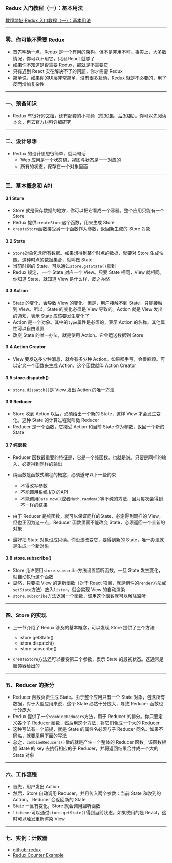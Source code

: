 ### Redux 入门教程（一）：基本用法
[教程地址;Redux 入门教程（一）：基本用法](http://www.ruanyifeng.com/blog/2016/09/redux_tutorial_part_one_basic_usages.html)

---
### 零、你可能不需要 Redux
- 首先明确一点，Redux 是一个有用的架构，但不是非用不可。事实上，大多数情况，你可以不用它，只用 React 就够了
- 如果你不知道是否需要 Redux，那就是不需要它
- 只有遇到 React 实在解决不了的问题，你才需要 Redux
- 简单说，如果你的UI层非常简单，没有很多互动，Redux 就是不必要的，用了反而增加复杂性

---
### 一、预备知识
- Redux 有很好的[文档](http://redux.js.org/)，还有配套的小视频（[前30集](https://egghead.io/courses/getting-started-with-redux)，[后30集](https://egghead.io/courses/building-react-applications-with-idiomatic-redux)）。你可以先阅读本文，再去官方材料详细研究

---
### 二、设计思想
- Redux 的设计思想很简单，就两句话
  - Web 应用是一个状态机，视图与状态是一一对应的
  - 所有的状态，保存在一个对象里面

---
### 三、基本概念和 API

#### 3.1 Store
- Store 就是保存数据的地方，你可以把它看成一个容器。整个应用只能有一个 Store
- Redux 提供`createStore`这个函数，用来生成 Store
- `createStore`函数接受另一个函数作为参数，返回新生成的 Store 对象

#### 3.2 State
- `Store`对象包含所有数据。如果想得到某个时点的数据，就要对 Store 生成快照。这种时点的数据集合，就叫做 State
- 当前时刻的 State，可以通过`store.getState()`拿到
- Redux 规定， 一个 State 对应一个 View。只要 State 相同，View 就相同。你知道 State，就知道 View 是什么样，反之亦然

#### 3.3 Action
- State 的变化，会导致 View 的变化。但是，用户接触不到 State，只能接触到 View。所以，State 的变化必须是 View 导致的。Action 就是 View 发出的通知，表示 State 应该要发生变化了
- Action 是一个对象。其中的`type`属性是必须的，表示 Action 的名称。其他属性可以自由设置
- 改变 State 的唯一办法，就是使用 Action。它会运送数据到 Store

#### 3.4 Action Creator
- View 要发送多少种消息，就会有多少种 Action。如果都手写，会很麻烦。可以定义一个函数来生成 Action，这个函数就叫 Action Creator

#### 3.5 store.dispatch()
- `store.dispatch()`是 View 发出 Action 的唯一方法

#### 3.6 Reducer
- Store 收到 Action 以后，必须给出一个新的 State，这样 View 才会发生变化。这种 State 的计算过程就叫做 Reducer
- Reducer 是一个函数，它接受 Action 和当前 State 作为参数，返回一个新的 State

#### 3.7 纯函数
- Reducer 函数最重要的特征是，它是一个纯函数。也就是说，只要是同样的输入，必定得到同样的输出
- 纯函数是函数式编程的概念，必须遵守以下一些约束
  *   不得改写参数
  *   不能调用系统 I/O 的API
  *   不能调用`Date.now()`或者`Math.random()`等不纯的方法，因为每次会得到不一样的结果

- 由于 Reducer 是纯函数，就可以保证同样的State，必定得到同样的 View。但也正因为这一点，Reducer 函数里面不能改变 State，必须返回一个全新的对象
- 最好把 State 对象设成只读。你没法改变它，要得到新的 State，唯一办法就是生成一个新对象

#### 3.8 store.subscribe()
- Store 允许使用`store.subscribe`方法设置监听函数，一旦 State 发生变化，就自动执行这个函数
- 显然，只要把 View 的更新函数（对于 React 项目，就是组件的`render`方法或`setState`方法）放入`listen`，就会实现 View 的自动渲染
- `store.subscribe`方法返回一个函数，调用这个函数就可以解除监听

---
### 四、Store 的实现
- 上一节介绍了 Redux 涉及的基本概念，可以发现 Store 提供了三个方法
  *   store.getState()
  *   store.dispatch()
  *   store.subscribe()

- `createStore`方法还可以接受第二个参数，表示 State 的最初状态。这通常是服务器给出的

---
### 五、Reducer 的拆分
- Reducer 函数负责生成 State。由于整个应用只有一个 State 对象，包含所有数据，对于大型应用来说，这个 State 必然十分庞大，导致 Reducer 函数也十分庞大
- Redux 提供了一个`combineReducers`方法，用于 Reducer 的拆分。你只要定义各个子 Reducer 函数，然后用这个方法，将它们合成一个大的 Reducer
- 这种写法有一个前提，就是 State 的属性名必须与子 Reducer 同名。如果不同名，就要采用下面的写法
- 总之，`combineReducers()`做的就是产生一个整体的 Reducer 函数。该函数根据 State 的 key 去执行相应的子 Reducer，并将返回结果合并成一个大的 State 对象

---
### 六、工作流程
- 首先，用户发出 Action
- 然后，Store 自动调用 Reducer，并且传入两个参数：当前 State 和收到的 Action。 Reducer 会返回新的 State
- State 一旦有变化，Store 就会调用监听函数
- `listener`可以通过`store.getState()`得到当前状态。如果使用的是 React，这时可以触发重新渲染 View

---
### 七、实例：计数器
- [github: redux](https://github.com/reactjs/redux)
- [Redux Counter Example](https://github.com/reactjs/redux/tree/master/examples/counter)
